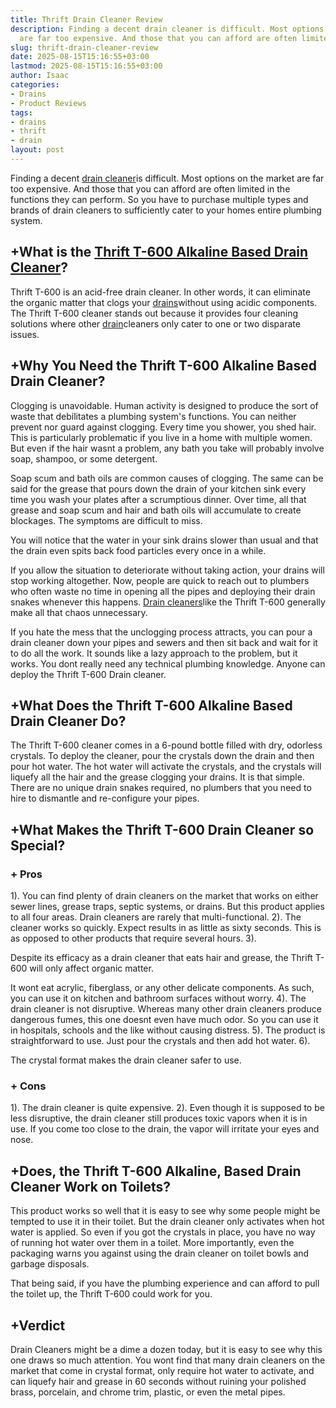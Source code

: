 ```yaml
---
title: Thrift Drain Cleaner Review
description: Finding a decent drain cleaner is difficult. Most options on the market
  are far too expensive. And those that you can afford are often limited in the...
slug: thrift-drain-cleaner-review
date: 2025-08-15T15:16:55+03:00
lastmod: 2025-08-15T15:16:55+03:00
author: Isaac
categories:
- Drains
- Product Reviews
tags:
- drains
- thrift
- drain
layout: post
---
```

Finding a decent [drain cleaner](https://pestpolicy.com/best-drain-cleaner//)is difficult. Most options on the market are far too expensive. And those that you can afford are often limited in the functions they can perform. So you have to purchase multiple types and brands of drain cleaners to sufficiently cater to your homes entire plumbing system.

## +What is the [Thrift T-600 Alkaline Based Drain Cleaner](https://www.amazon.com/THRIFT-T-600-Alkaline-Granular-Cleaner/dp/B00E1N09JO?&linkCode=ll1&tag=p-policy-20&linkId=2b4aec92d6fd01239eb8ccd0c93edf67&language=en_US&ref_=as_li_ss_tl)?

Thrift T-600 is an acid-free drain cleaner. In other words, it can eliminate the organic matter that clogs your [drains](https://pestpolicy.com/best-drain-cleaner/)without using acidic components. The Thrift T-600 cleaner stands out because it provides four cleaning solutions where other [drain](https://pestpolicy.com/best-drain-snakes/)cleaners only cater to one or two disparate issues.

##  +Why You Need the Thrift T-600 Alkaline Based Drain Cleaner?

Clogging is unavoidable. Human activity is designed to produce the sort of waste that debilitates a plumbing system's functions. You can neither prevent nor guard against clogging. Every time you shower, you shed hair. This is particularly problematic if you live in a home with multiple women. But even if the hair wasnt a problem, any bath you take will probably involve soap, shampoo, or some detergent.

Soap scum and bath oils are common causes of clogging. The same can be said for the grease that pours down the drain of your kitchen sink every time you wash your plates after a scrumptious dinner. Over time, all that grease and soap scum and hair and bath oils will accumulate to create blockages. The symptoms are difficult to miss.

You will notice that the water in your sink drains slower than usual and that the drain even spits back food particles every once in a while.

If you allow the situation to deteriorate without taking action, your drains will stop working altogether. Now, people are quick to reach out to plumbers who often waste no time in opening all the pipes and deploying their drain snakes whenever this happens. [Drain cleaners](https://pestpolicy.com/how-drain-cleaners-work/)like the Thrift T-600 generally make all that chaos unnecessary.

If you hate the mess that the unclogging process attracts, you can pour a drain cleaner down your pipes and sewers and then sit back and wait for it to do all the work. It sounds like a lazy approach to the problem, but it works. You dont really need any technical plumbing knowledge. Anyone can deploy the Thrift T-600 Drain cleaner.

##  +What Does the Thrift T-600 Alkaline Based Drain Cleaner Do?

The Thrift T-600 cleaner comes in a 6-pound bottle filled with dry, odorless crystals. To deploy the cleaner, pour the crystals down the drain and then pour hot water. The hot water will activate the crystals, and the crystals will liquefy all the hair and the grease clogging your drains. It is that simple. There are no unique drain snakes required, no plumbers that you need to hire to dismantle and re-configure your pipes.

##  +What Makes the Thrift T-600 Drain Cleaner so Special?

###  + Pros

1). You can find plenty of drain cleaners on the market that works on either sewer lines, grease traps, septic systems, or drains. But this product applies to all four areas. Drain cleaners are rarely that multi-functional. 2). The cleaner works so quickly. Expect results in as little as sixty seconds. This is as opposed to other products that require several hours. 3).

Despite its efficacy as a drain cleaner that eats hair and grease, the Thrift T-600 will only affect organic matter.

It wont eat acrylic, fiberglass, or any other delicate components. As such, you can use it on kitchen and bathroom surfaces without worry. 4). The drain cleaner is not disruptive. Whereas many other drain cleaners produce dangerous fumes, this one doesnt even have much odor. So you can use it in hospitals, schools and the like without causing distress. 5). The product is straightforward to use. Just pour the crystals and then add hot water. 6).

The crystal format makes the drain cleaner safer to use.

###  + Cons

1). The drain cleaner is quite expensive. 2). Even though it is supposed to be less disruptive, the drain cleaner still produces toxic vapors when it is in use. If you come too close to the drain, the vapor will irritate your eyes and nose.

##  +Does, the Thrift T-600 Alkaline, Based Drain Cleaner Work on Toilets?

This product works so well that it is easy to see why some people might be tempted to use it in their toilet. But the drain cleaner only activates when hot water is applied. So even if you got the crystals in place, you have no way of running hot water over them in a toilet. More importantly, even the packaging warns you against using the drain cleaner on toilet bowls and garbage disposals.

That being said, if you have the plumbing experience and can afford to pull the toilet up, the Thrift T-600 could work for you.

##  +Verdict

Drain Cleaners might be a dime a dozen today, but it is easy to see why this one draws so much attention. You wont find that many drain cleaners on the market that come in crystal format, only require hot water to activate, and can liquefy hair and grease in 60 seconds without ruining your polished brass, porcelain, and chrome trim, plastic, or even the metal pipes.
